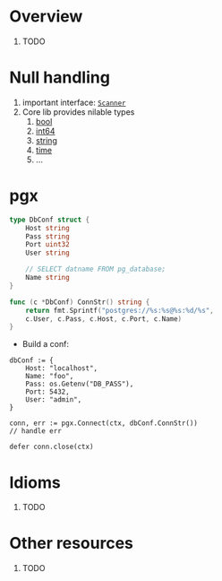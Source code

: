 # Overview
1. TODO


# Null handling
1. important interface: [`Scanner`](https://pkg.go.dev/database/sql#Scanner)
1. Core lib provides nilable types
    1. [bool](https://pkg.go.dev/database/sql#NullBool)
    1. [int64](https://pkg.go.dev/database/sql#NullInt64)
    1. [string](https://pkg.go.dev/database/sql#NullString)
    1. [time](https://pkg.go.dev/database/sql#NullTime)
    1. ...


# pgx
```go
type DbConf struct {
    Host string
    Pass string
    Port uint32
    User string

    // SELECT datname FROM pg_database;
    Name string
}

func (c *DbConf) ConnStr() string {
    return fmt.Sprintf("postgres://%s:%s@%s:%d/%s",
    c.User, c.Pass, c.Host, c.Port, c.Name)
}
```
- Build a conf:
```
dbConf := {
    Host: "localhost",
    Name: "foo",
    Pass: os.Getenv("DB_PASS"),
    Port: 5432,
    User: "admin",
}

conn, err := pgx.Connect(ctx, dbConf.ConnStr())
// handle err

defer conn.close(ctx)
```


# Idioms
1. TODO

# Other resources
1. TODO